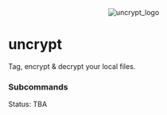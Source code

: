 <div align="center">
  <img src="https://i.imgur.com/LfTpo0u.png" alt="uncrypt_logo" />
</div>

# uncrypt

Tag, encrypt & decrypt your local files.

### Subcommands
Status: TBA
